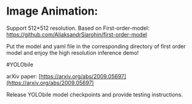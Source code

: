 # Image Animation:
Support 512*512 resolution.
Based on First-order-model: https://github.com/AliaksandrSiarohin/first-order-model


Put the model and yaml file in the corresponding directory of first order model and enjoy the high resolution inference demo!

#YOLObile

arXiv paper: [https://arxiv.org/abs/2009.05697](https://arxiv.org/abs/2009.05697)

Release YOLObile model checkpoints and provide testing instructions.